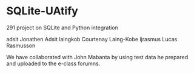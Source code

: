 # SQLite-UAtify
291 project on SQLite and Python integration

adsit		Jonathen Adsit
laingkob	Courtenay Laing-Kobe
ljrasmus	Lucas Rasmusson

We have collaborated with John Mabanta by using test data he prepared and uploaded to the e-class forumns.